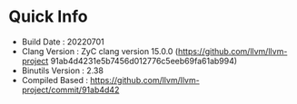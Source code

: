 # Quick Info
* Build Date : 20220701
* Clang Version : ZyC clang version 15.0.0 (https://github.com/llvm/llvm-project 91ab4d4231e5b7456d012776c5eeb69fa61ab994)
* Binutils Version : 2.38
* Compiled Based : https://github.com/llvm/llvm-project/commit/91ab4d42

